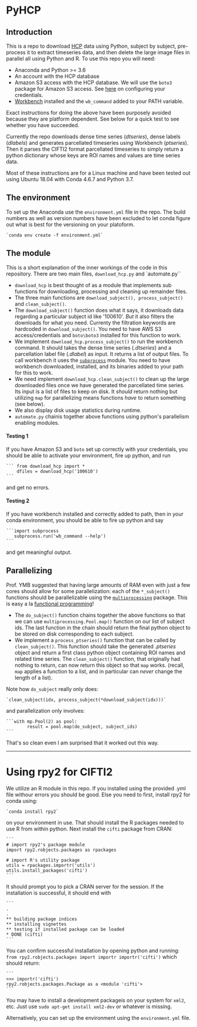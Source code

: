# PyHCP

## Introduction 

This is a repo to download [HCP](https://db.humanconnectome.org/) data using Python, subject by subject, pre-process it to extract timeseries data, and then delete the large image files in parallel all using Python and R. To use this repo you will need:

 * Anaconda and Python >= 3.6
 * An account with the HCP database
 * Amazon S3 access with the HCP database. We will use the `boto3` package for Amazon S3 access. See [here](https://boto3.amazonaws.com/v1/documentation/api/latest/guide/quickstart.html#configuration'') on configuring your credentials. 
 * [Workbench](https://www.humanconnectome.org/software/connectome-workbench) installed and the `wb_command` added to your PATH variable.

Exact instructions for doing the above have been purposely avoided because they are platform dependent. See below for a quick test to see whether you have succeeded. 

Currently the repo downloads dense time series (*dtseries*), dense labels (*dlabels*) and generates parcellated timeseries using Workbench (*ptseries*). Then it parses the CIFTI2 format parcellated timeseries to simply return a python dictionary whose keys are ROI names and values are time series data. 

Most of these instructions are for a Linux machine and have been tested out using Ubuntu 18.04 with Conda 4.6.7 and Python 3.7. 

## The environment 

To set up the Anaconda use the `environment.yml` file in the repo. The build numbers as well as version numbers have been excluded to let conda figure out what is best for the versioning on your platoform. 

	`conda env create -f environment.yml`

## The module
This is  a short explanation of the inner workings of the code in this repository. There are two main files, `download_hcp.py` and `automate.py``

 - `download_hcp` is best thought of as a module that implements sub functions for downloading, processing and cleaning up remainder files.
 - The three main functions are `download_subject(), process_subject()` and `clean_subject()`. 
 - The `download_subject()` function does what it says, it downloads data regarding a particular subject id like '100610'. _But_ it also filters the downloads for what _you_ need. Currenty the filtration keywords are hardcoded in `download_subject()`. You need to have AWS S3 access/credentials and `boto\boto3` installed for this function to work. 
 - We implement `download_hcp.process_subject()` to run the workbench command. It should takes the dense time series (*.dtseries*) and a parcellation label file (*.dlabel*) as input. It returns a list of output files. To call workbench it uses the [`subprocess`](https://docs.python.org/3.7/library/subprocess.html) module. You need to have workbench downloaded, installed, and its binaries added to your path for this to work. 
 - We need implement `download_hcp.clean_subject()` to clean up the large downloaded files once we have generated the parcellated time series. Its input is a list of files to keep on disk. It _should_ return nothing but utilizing `map` for parallelizing means functions _have_ to return something (see below).
 - We also display disk usage statistics during runtime.
 - `automate.py` chainis together above functions using python's parallelism enabling modules.

#### Testing 1
If you have Amazon S3 and `boto` set up correctly with your credentials, you should be able to activate your environment, fire up python, and run 

	``` from download_hcp import *
	    dfiles = download_hcp('100610')
	```
and get no errors. 


#### Testing 2
If you have workbench installed and correctly added to path, then in your conda environment, you should be able to fire up python and say 

	```import subprocess
	   subprocess.run('wb_command --help') 
	```

and get meaningful output. 

## Parallelizing 

Prof. YMB suggested that having large amounts of RAM even with just a few cores should allow for some parallelization: each of the `*_subject()` functions should be parallelizable using the [`multiprocessing`](https://docs.python.org/3.7/library/multiprocessing.html) package. This is easy a la [functional programming](https://en.wikipedia.org/wiki/Functional_programming)!

 - The `do_subject()` function chains together the above functions so that we can use `multiprocessing.Pool.map()` function on our list of subject ids. The last function in the chain should return the final python object to be stored on disk corresponding to each subject.
 - We implement a `process_ptseries()` function that can be called by `clean_subject()`. This function should take the generated _*.ptseries*_ object and return a first class python object containing ROI names and related time series. The `clean_subject()` function, that originally had nothing to return, can now return this object so that `map` works. (recall, `map` applies a function to a list, and in particular can _never_ change the length of a list).

Note how `do_subject` really only does:
	
	`clean_subject(idx, process_subject(*download_subject(idx)))`

and parallelization only involves:

	```with mp.Pool(2) as pool:
    		result = pool.map(do_subject, subject_ids)
	```

That's so clean even I am surprised that it worked out this way.


---

# Using rpy2 for CIFTI2

We utilize an R module in this repo. If you installed using the provided .yml file withour errors you should be good. Else you need to first, install rpy2 for conda using:

	`conda install rpy2`

on your environment in use. That should install the R packages needed to use R from within python. Next install the `cifti` package from CRAN:

	```
	# import rpy2's package module
	import rpy2.robjects.packages as rpackages
	
	# import R's utility package
	utils = rpackages.importr('utils')
	utils.install_packages('cifti')
	```

It should prompt you to pick a CRAN server for the session. If the installation is successful, it should end with

	```
	.
	.
	** building package indices
	** installing vignettes
	** testing if installed package can be loaded
	* DONE (cifti)
	```

You can confirm successful installation  by opening python and running:
	```
	from rpy2.robjects.packages import importr
	importr('cifti')
	```
which should return:

	``` 
	>>> importr('cifti')
	rpy2.robjects.packages.Package as a <module 'cifti'>
	```

You may have to install a development packageis on your system for `xml2`, etc. Just use `sudo apt-get install xml2-dev` or whatever is missing. 

Alternatively, you can set up the environment using the `environment.yml` file.
